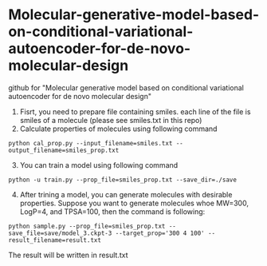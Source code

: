 # Molecular-generative-model-based-on-conditional-variational-autoencoder-for-de-novo-molecular-design
github for "Molecular generative model based on conditional variational autoencoder for de novo molecular design"

1. Fisrt, you need to prepare file containing smiles. each line of the file is smiles of a molecule (please see smiles.txt in this repo)
2. Calculate properties of molecules using following command
```
python cal_prop.py --input_filename=smiles.txt --output_filename=smiles_prop.txt
```
3. You can train a model using following command
```
python -u train.py --prop_file=smiles_prop.txt --save_dir=./save
```
4. After trining a model, you can generate molecules with desirable properties. Suppose you want to generate molecules whoe MW=300, LogP=4, and TPSA=100, then the command is following:
```
python sample.py --prop_file=smiles_prop.txt --save_file=save/model_3.ckpt-3 --target_prop='300 4 100' --result_filename=result.txt
```
The result will be written in result.txt
